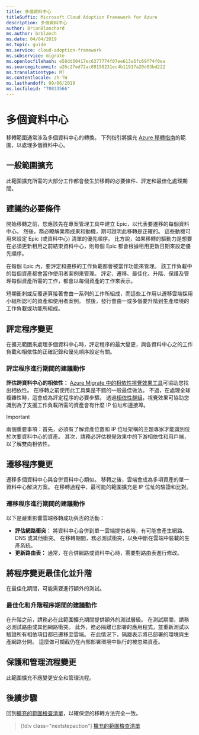 ```yaml
---
title: 多個資料中心
titleSuffix: Microsoft Cloud Adoption Framework for Azure
description: 多個資料中心
author: BrianBlanchard
ms.author: brblanch
ms.date: 04/04/2019
ms.topic: guide
ms.service: cloud-adoption-framework
ms.subservice: migrate
ms.openlocfilehash: e58dd50417ec6377774f07ee613a5fc69f74f0ea
ms.sourcegitcommit: a26c27ed72ac89198231ec4b11917a20d03bd222
ms.translationtype: MT
ms.contentlocale: zh-TW
ms.lasthandoff: 09/06/2019
ms.locfileid: "70833566"
---
```

# <a name="multiple-datacenters"></a>多個資料中心

移轉範圍通常涉及多個資料中心的轉換。 下列指引將擴充 [Azure 移轉指南](../azure-migration-guide/index.md)的範圍，以處理多個資料中心。

## <a name="general-scope-expansion"></a>一般範圍擴充

此範圍擴充所需的大部分工作都會發生於移轉的必要條件、評定和最佳化處理期間。

## <a name="suggested-prerequisites"></a>建議的必要條件

開始移轉之前，您應該先在專案管理工具中建立 Epic，以代表要遷移的每個資料中心。 然後，務必瞭解業務成果和動機，期可證明此移轉是正確的。 這些動機可用來設定 Epic (或資料中心) 清單的優先順序。 比方說，如果移轉的驅動力是想要在必須更新租用之前結束資料中心，則每個 Epic 都會根據租用更新日期來設定優先順序。

在每個 Epic 內，要評定和遷移的工作負載都會被當作功能來管理。 該工作負載中的每個資產都會當作使用者案例來管理。 評定、遷移、最佳化、升階、保護及管理每個資產所需的工作，都會以每個資產的工作來表示。

短期衝刺或反覆運算接著會由一系列的工作所組成，而這些工作用以遷移雲端採用小組所認可的資產和使用者案例。 然後，發行會由一或多個要升階到生產環境的工作負載或功能所組成。

## <a name="assess-process-changes"></a>評定程序變更

在擴充範圍來處理多個資料中心時，評定程序的最大變更，與各資料中心之的工作負載和相依性的正確記錄和優先順序設定有關。

### <a name="suggested-action-during-the-assess-process"></a>評定程序進行期間的建議動作

**評估跨資料中心的相依性：** [Azure Migrate 中的相依性視覺效果工具](/azure/migrate/concepts-dependency-visualization)可協助您找出相依性。 在移轉之前使用此工具集是不錯的一般最佳做法。 不過，在處理全球複雜性時，這會成為評定程序的必要步驟。 透過[相依性群組](/azure/migrate/how-to-create-group-machine-dependencies)，視覺效果可協助您識別為了支援工作負載所需的資產會有什麼 IP 位址和連接埠。

> [!IMPORTANT]
> 兩個重要事項：首先，必須有了解資產位置和 IP 位址架構的主題專家才能識別位於次要資料中心的資產。 其次，請務必評估視覺效果中的下游相依性和用戶端，以了解雙向相依性。

## <a name="migrate-process-changes"></a>遷移程序變更

遷移多個資料中心與合併資料中心類似。 移轉之後，雲端會成為多項資產的單一資料中心解決方案。 在移轉過程中，最可能的範圍擴充是 IP 位址的驗證和比對。

### <a name="suggested-action-during-the-migrate-process"></a>遷移程序進行期間的建議動作

以下是嚴重影響雲端移轉成功與否的活動：

- **評估網路衝突：** 將資料中心合併到單一雲端提供者時，有可能會產生網路、DNS 或其他衝突。 在移轉期間，務必測試衝突，以免中斷在雲端中裝載的生產系統。
- **更新路由表：** 通常，在合併網路或資料中心時，需要對路由表進行修改。

## <a name="optimize-and-promote-process-changes"></a>將程序變更最佳化並升階

在最佳化期間，可能需要進行額外的測試。

### <a name="suggested-action-during-the-optimize-and-promote-process"></a>最佳化和升階程序期間的建議動作

在升階之前，請務必在此範圍擴充期間提供額外的測試層級。 在測試期間，請務必測試路由或其他網路衝突。 此外，務必隔離已部署的應用程式，並重新測試以驗證所有相依項目都已遷移至雲端。 在此情況下，隔離表示將已部署的環境與生產網路分開。 這麼做可攔截仍在內部部署環境中執行的被忽略資產。

## <a name="secure-and-manage-process-changes"></a>保護和管理流程變更

此範圍擴充不應變更安全和管理流程。

## <a name="next-steps"></a>後續步驟

回到[擴充的範圍檢查清單](./index.md)，以確保您的移轉方法完全一致。

> [!div class="nextstepaction"]
> [擴充的範圍檢查清單](./index.md)
